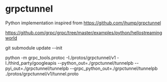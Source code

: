 # grpctunnel
Python implementation inspired from https://github.com/jhump/grpctunnel

https://github.com/grpc/grpc/tree/master/examples/python/hellostreamingworld

git submodule update --init

python -m grpc_tools.protoc -I./protos/grpctunnel/v1 -I./third_party/googleapis --python_out=./grpctunnel/tunnelpb --pyi_out=./grpctunnel/tunnelpb --grpc_python_out=./grpctunnel/tunnelpb ./protos/grpctunnel/v1/tunnel.proto

